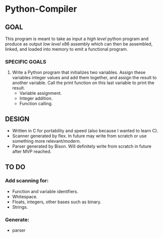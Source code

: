 # Python-Compiler


## GOAL

This program is meant to take as input a *high level* python program and produce as output
*low level* x86 assembly which can then be assembled, linked, and loaded into memory to emit
a functional program.


### SPECIFIC GOALS

1. Write a Python program that initializes two variables. Assign these variables integer values and add them together,
and assign the result to another variable. Call the print function on this last variable to print the result.
    - Variable assignment.
    - Integer addition.
    - Function calling.


## DESIGN

- Written in C for portability and speed (also because I wanted to learn C).
- Scanner generated by flex. In future may write from scratch or use something more relevant/modern.
- Parser generated by Bison. Will definitely write from scratch in future after MVP reached.


## TO DO

### Add scanning for:

- Function and variable identifiers.
- Whitespace.
- Floats, integers, other bases such as binary.
- Strings.

### Generate:
- parser
